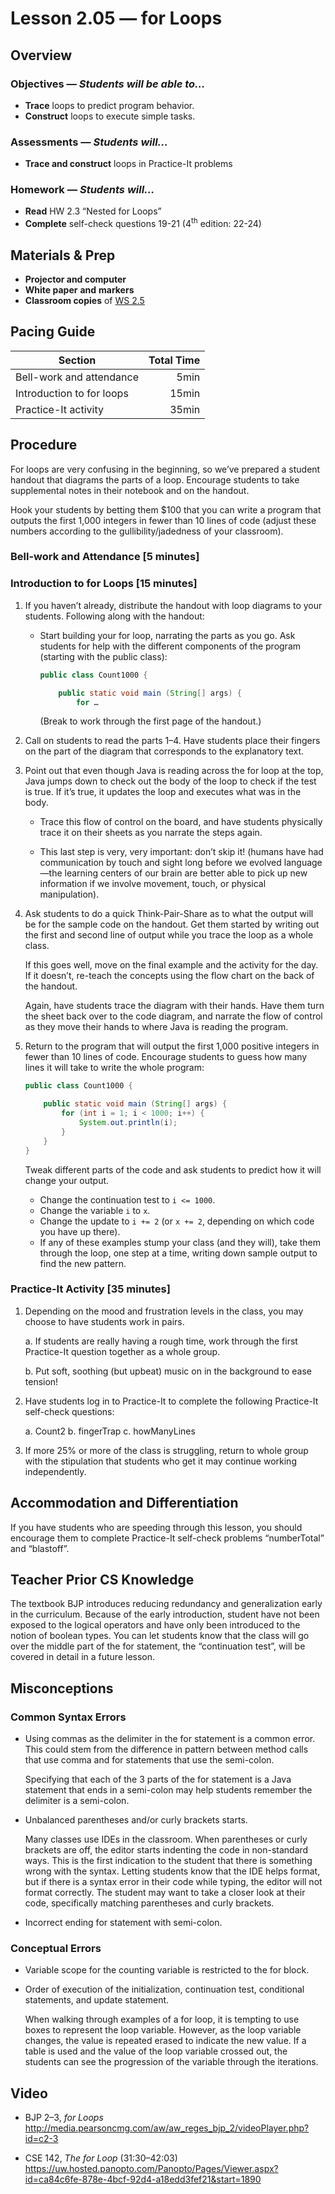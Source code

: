 Lesson 2.05 — for Loops
====================================================================================================

Overview
--------
### Objectives — _Students will be able to…_
- **Trace** loops to predict program behavior.
- **Construct** loops to execute simple tasks.

### Assessments — _Students will…_
- **Trace and construct** loops in Practice-It problems

### Homework — _Students will…_
- **Read** HW 2.3 “Nested for Loops”
- **Complete** self-check questions 19-21 (4<sup>th</sup> edition: 22-24)


Materials & Prep
----------------
- **Projector and computer**
- **White paper** **and** **markers**
- **Classroom copies** of [WS 2.5]


Pacing Guide
------------
| Section                   | Total Time |
|---------------------------|-----------:|
| Bell-work and attendance  |       5min |
| Introduction to for loops |      15min |
| Practice-It activity      |      35min |


Procedure
---------
For loops are very confusing in the beginning, so we’ve prepared a student handout that diagrams the
parts of a loop. Encourage students to take supplemental notes in their notebook and on the handout.

Hook your students by betting them $100 that you can write a program that outputs the first 1,000
integers in fewer than 10 lines of code (adjust these numbers according to the gullibility/jadedness
of your classroom).

### Bell-work and Attendance \[5 minutes\]

### Introduction to for Loops \[15 minutes\]

1. If you haven’t already, distribute the handout with loop diagrams to your students. Following
   along with the handout:

   - Start building your for loop, narrating the parts as you go. Ask students for help with the
     different components of the program (starting with the public class):

     ``` Java
     public class Count1000 {

         public static void main (String[] args) {
             for …
     ```

     (Break to work through the first page of the handout.)

2. Call on students to read the parts 1–4. Have students place their fingers on the part of the
   diagram that corresponds to the explanatory text.

3. Point out that even though Java is reading across the for loop at the top, Java jumps down to
   check out the body of the loop to check if the test is true. If it’s true, it updates the loop
   and executes what was in the body.

   - Trace this flow of control on the board, and have students physically trace it on their sheets
     as you narrate the steps again.

   - This last step is very, very important: don’t skip it! (humans have had communication by touch
     and sight long before we evolved language—the learning centers of our brain are better able to
     pick up new information if we involve movement, touch, or physical manipulation).

4. Ask students to do a quick Think-Pair-Share as to what the output will be for the sample code on
   the handout. Get them started by writing out the first and second line of output while you trace
   the loop as a whole class.

   If this goes well, move on the final example and the activity for the day. If it doesn’t,
   re-teach the concepts using the flow chart on the back of the handout.

   Again, have students trace the diagram with their hands. Have them turn the sheet back over to
   the code diagram, and narrate the flow of control as they move their hands to where Java is
   reading the program.

5. Return to the program that will output the first 1,000 positive integers in fewer than 10 lines
   of code. Encourage students to guess how many lines it will take to write the whole program:

   ``` Java
   public class Count1000 {

       public static void main (String[] args) {
           for (int i = 1; i < 1000; i++) {
               System.out.println(i);
           }
       }
   }
   ```

   Tweak different parts of the code and ask students to predict how it will change your output.

   - Change the continuation test to `i <= 1000`.
   - Change the variable `i` to `x`.
   - Change the update to `i += 2` (or `x += 2`, depending on which code you have up there).
   - If any of these examples stump your class (and they will), take them through the loop, one
     step at a time, writing down sample output to find the new pattern.

### Practice-It Activity \[35 minutes\]

1. Depending on the mood and frustration levels in the class, you may choose to have students work
   in pairs.

   a. If students are really having a rough time, work through the first Practice-It question
      together as a whole group.

   b. Put soft, soothing (but upbeat) music on in the background to ease tension!

2. Have students log in to Practice-It to complete the following Practice-It self-check questions:

   a. Count2
   b. fingerTrap
   c. howManyLines

3. If more 25% or more of the class is struggling, return to whole group with the stipulation that
   students who get it may continue working independently.


Accommodation and Differentiation
---------------------------------
If you have students who are speeding through this lesson, you should encourage them to complete
Practice-It self-check problems “numberTotal” and “blastoff”.


Teacher Prior CS Knowledge
--------------------------
The textbook BJP introduces reducing redundancy and generalization early in the curriculum. Because
of the early introduction, student have not been exposed to the logical operators and have only been
introduced to the notion of boolean types. You can let students know that the class will go over the
middle part of the for statement, the “continuation test”, will be covered in detail in a future
lesson.


Misconceptions
--------------
### Common Syntax Errors
- Using commas as the delimiter in the for statement is a common error. This could stem from the
  difference in pattern between method calls that use comma and for statements that use the
  semi-colon.

  Specifying that each of the 3 parts of the for statement is a Java statement that ends in a
  semi-colon may help students remember the delimiter is a semi-colon.

- Unbalanced parentheses and/or curly brackets starts.

  Many classes use IDEs in the classroom. When parentheses or curly brackets are off, the editor
  starts indenting the code in non-standard ways. This is the first indication to the student that
  there is something wrong with the syntax. Letting students know that the IDE helps format, but if
  there is a syntax error in their code while typing, the editor will not format correctly. The
  student may want to take a closer look at their code, specifically matching parentheses and curly
  brackets.

- Incorrect ending for statement with semi-colon.

### Conceptual Errors
- Variable scope for the counting variable is restricted to the for block.

- Order of execution of the initialization, continuation test, conditional statements, and update
  statement.

  When walking through examples of a for loop, it is tempting to use boxes to represent the loop
  variable. However, as the loop variable changes, the value is repeated erased to indicate the new
  value. If a table is used and the value of the loop variable crossed out, the students can see the
  progression of the variable through the iterations.


Video
-----
- BJP 2–3, _for Loops_<br>
  <http://media.pearsoncmg.com/aw/aw_reges_bjp_2/videoPlayer.php?id=c2-3>

- CSE 142, _The for Loop_ (31:30–42:03)<br>
  <https://uw.hosted.panopto.com/Panopto/Pages/Viewer.aspx?id=ca84c6fe-878e-4bcf-92d4-a18edd3fef21&start=1890>

[WS 2.5]:   https://raw.githubusercontent.com/TEALSK12/apcsa/master/curriculum/Unit2/WS%202.5.docx
